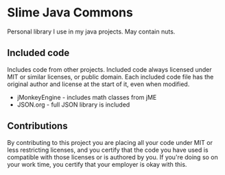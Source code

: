 # Slime Java Commons

Personal library I use in my java projects. May contain nuts.

## Included code

Includes code from other projects. Included code always licensed under MIT or similar licenses, or public domain. Each included code file has the original author and license at the start of it, even when modified.

* jMonkeyEngine - includes math classes from jME
* JSON.org - full JSON library is included

## Contributions

By contributing to this project you are placing all your code under MIT or less restricting licenses, and you certify that the code you have used is compatible with those licenses or is authored by you. If you're doing so on your work time, you certify that your employer is okay with this.